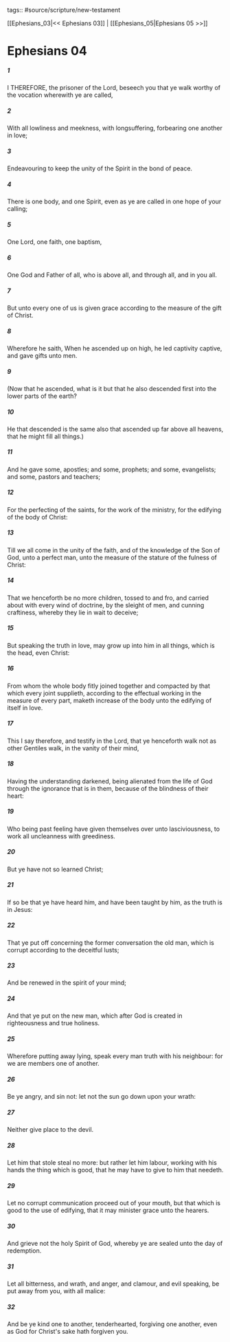 tags:: #source/scripture/new-testament

[[Ephesians_03|<< Ephesians 03]] | [[Ephesians_05|Ephesians 05 >>]]

# Ephesians 04

##### 1

I THEREFORE, the prisoner of the Lord, beseech you that ye walk worthy of the vocation wherewith ye are called,

##### 2

With all lowliness and meekness, with longsuffering, forbearing one another in love;

##### 3

Endeavouring to keep the unity of the Spirit in the bond of peace.

##### 4

There is one body, and one Spirit, even as ye are called in one hope of your calling;

##### 5

One Lord, one faith, one baptism,

##### 6

One God and Father of all, who is above all, and through all, and in you all.

##### 7

But unto every one of us is given grace according to the measure of the gift of Christ.

##### 8

Wherefore he saith, When he ascended up on high, he led captivity captive, and gave gifts unto men.

##### 9

(Now that he ascended, what is it but that he also descended first into the lower parts of the earth?

##### 10

He that descended is the same also that ascended up far above all heavens, that he might fill all things.)

##### 11

And he gave some, apostles; and some, prophets; and some, evangelists; and some, pastors and teachers;

##### 12

For the perfecting of the saints, for the work of the ministry, for the edifying of the body of Christ:

##### 13

Till we all come in the unity of the faith, and of the knowledge of the Son of God, unto a perfect man, unto the measure of the stature of the fulness of Christ:

##### 14

That we henceforth be no more children, tossed to and fro, and carried about with every wind of doctrine, by the sleight of men, and cunning craftiness, whereby they lie in wait to deceive;

##### 15

But speaking the truth in love, may grow up into him in all things, which is the head, even Christ:

##### 16

From whom the whole body fitly joined together and compacted by that which every joint supplieth, according to the effectual working in the measure of every part, maketh increase of the body unto the edifying of itself in love.

##### 17

This I say therefore, and testify in the Lord, that ye henceforth walk not as other Gentiles walk, in the vanity of their mind,

##### 18

Having the understanding darkened, being alienated from the life of God through the ignorance that is in them, because of the blindness of their heart:

##### 19

Who being past feeling have given themselves over unto lasciviousness, to work all uncleanness with greediness.

##### 20

But ye have not so learned Christ;

##### 21

If so be that ye have heard him, and have been taught by him, as the truth is in Jesus:

##### 22

That ye put off concerning the former conversation the old man, which is corrupt according to the deceitful lusts;

##### 23

And be renewed in the spirit of your mind;

##### 24

And that ye put on the new man, which after God is created in righteousness and true holiness.

##### 25

Wherefore putting away lying, speak every man truth with his neighbour: for we are members one of another.

##### 26

Be ye angry, and sin not: let not the sun go down upon your wrath:

##### 27

Neither give place to the devil.

##### 28

Let him that stole steal no more: but rather let him labour, working with his hands the thing which is good, that he may have to give to him that needeth.

##### 29

Let no corrupt communication proceed out of your mouth, but that which is good to the use of edifying, that it may minister grace unto the hearers.

##### 30

And grieve not the holy Spirit of God, whereby ye are sealed unto the day of redemption.

##### 31

Let all bitterness, and wrath, and anger, and clamour, and evil speaking, be put away from you, with all malice:

##### 32

And be ye kind one to another, tenderhearted, forgiving one another, even as God for Christ's sake hath forgiven you.
